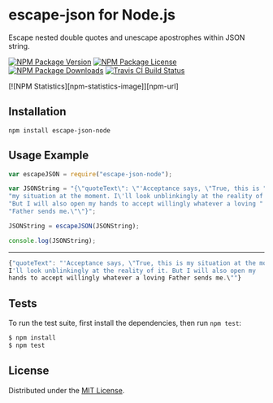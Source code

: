 # escape-json for Node.js

Escape nested double quotes and unescape apostrophes within JSON string.

[![NPM Package Version][npm-package-version-badge]][npm-package-url]
[![NPM Package License][npm-package-license-badge]][npm-package-license-url]
[![NPM Package Downloads][npm-package-downloads-badge]][npm-package-url]
[![Travis CI Build Status][travis-ci-build-status-badge]][travis-ci-build-status-page-url]

[![NPM Statistics][npm-statistics-image]][npm-url]

## Installation

`npm install escape-json-node`

## Usage Example

```javascript
var escapeJSON = require("escape-json-node");

var JSONString = "{\"quoteText\": \"'Acceptance says, \"True, this is " +
"my situation at the moment. I\'ll look unblinkingly at the reality of it. " +
"But I will also open my hands to accept willingly whatever a loving " +
"Father sends me.\"\"}";

JSONString = escapeJSON(JSONString);

console.log(JSONString);
```

***

```javascript
{"quoteText": "'Acceptance says, \"True, this is my situation at the moment. 
I'll look unblinkingly at the reality of it. But I will also open my 
hands to accept willingly whatever a loving Father sends me.\""}
```

## Tests

To run the test suite, first install the dependencies, then run `npm test`:

```bash
$ npm install
$ npm test
```

## License

Distributed under the [MIT License](LICENSE).

[npm-package-url]: https://npmjs.org/package/escape-json-node

[npm-package-version-badge]: https://img.shields.io/npm/v/escape-json-node.svg?style=flat-square

[npm-package-license-badge]: https://img.shields.io/npm/l/escape-json-node.svg?style=flat-square
[npm-package-license-url]: http://opensource.org/licenses/MIT

[npm-package-downloads-badge]: https://img.shields.io/npm/dm/escape-json-node.svg?style=flat-square

[travis-ci-build-status-badge]: https://img.shields.io/travis/AnatoliyGatt/escape-json-node.svg?style=flat-square
[travis-ci-build-status-page-url]: https://travis-ci.org/AnatoliyGatt/escape-json-node

[npm-package-downloads-badge]: https://img.shields.io/npm/dm/escape-json-node.svg?style=flat-square

[npm-package-statistics-badge]: https://nodei.co/npm/escape-json-node.png?downloads=true&downloadRank=true&stars=true